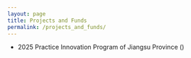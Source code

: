 ```yaml
---
layout: page
title: Projects and Funds
permalink: /projects_and_funds/
---
```


- 2025 Practice Innovation Program of Jiangsu Province ()
